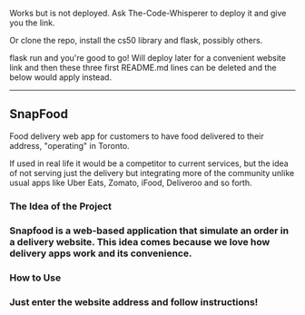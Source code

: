 
Works but is not deployed. Ask The-Code-Whisperer to deploy it and give you the link.

Or clone the repo, install the cs50 library and flask, possibly others.

flask run and you're good to go! Will deploy later for a convenient website link and then these three first README.md lines can be deleted and the below would apply instead.

_________________________________________________________________

<h2>SnapFood</h2>
Food delivery web app for customers to have food delivered to their address, "operating" in Toronto.

If used in real life it would be a competitor to current services, but the idea of not serving just the delivery but integrating more of the community unlike usual apps like Uber Eats, Zomato, iFood, Deliveroo and so forth.

<h3>The Idea of the Project<h3>
Snapfood is a web-based application that simulate an order in a delivery website.
This idea comes because we love how delivery apps work and its convenience.

<h3>How to Use<h3>
Just enter the website address and follow instructions!
